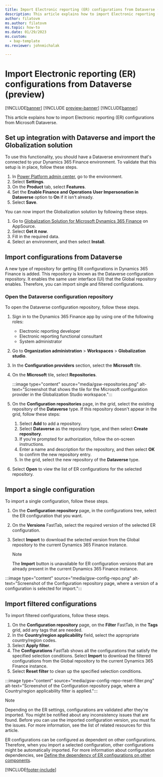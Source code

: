 ```yaml
---
title: Import Electronic reporting (ER) configurations from Dataverse (preview)
description: This article explains how to import Electronic reporting (ER) configurations from Microsoft Dataverse (preview).
author: filatovm
ms.author: filatovm
ms.topic: how-to
ms.date: 01/29/2023
ms.custom: 
  - bap-template
ms.reviewer: johnmichalak

---
```


# Import Electronic reporting (ER) configurations from Dataverse (preview)

[!INCLUDE[banner](../../../includes/banner.md)]
[!INCLUDE [preview-banner](~/../shared-content/shared/preview-includes/preview-banner.md)]
[!INCLUDE[banner](../../../includes/rsc-to-gsw-banner.md)]

This article explains how to import Electronic reporting (ER) configurations from Microsoft Dataverse.

## Set up integration with Dataverse and import the Globalization solution

To use this functionality, you should have a Dataverse environment that's connected to your Dynamics 365 Finance environment. To validate that this setup is in place, follow these steps.

1. In [Power Platform admin center](https://admin.powerplatform.microsoft.com/), go to the environment.
1. Select **Settings**.
1. On the **Product** tab, select **Features**.
1. Set the **Enable Finance and Operations User Impersonation in Dataverse** option to **On** if it isn't already.
1. Select **Save**.

You can now import the Globalization solution by following these steps.

1. Go to [Globalization Solution for Microsoft Dynamics 365 Finance](https://appsource.microsoft.com/product/dynamics-crm/mscrm.d365-globalizationartifacts-preview?flightCodes=a0bc3ba0711a4558bf3a2932a66dc11d) on AppSource.
1. Select **Get it now**.
1. Fill in the required data.
1. Select an environment, and then select **Install**.

## Import configurations from Dataverse

A new type of repository for getting ER configurations in Dynamics 365 Finance is added. This repository is known as the Dataverse configuration repository. It enables the same user interface (UI) that the Global repository enables. Therefore, you can import single and filtered configurations.

### Open the Dataverse configuration repository

To open the Dataverse configuration repository, follow these steps.

1. Sign in to the Dynamics 365 Finance app by using one of the following roles:

    - Electronic reporting developer
    - Electronic reporting functional consultant
    - System administrator

1. Go to **Organization administration** \> **Workspaces** \> **Globalization studio**.
1. In the **Configuration providers** section, select the **Microsoft** tile.
1. On the **Microsoft** tile, select **Repositories**.

    :::image type="content" source="media/gsw-repositories.png" alt-text="Screenshot that shows the tile for the Microsoft configuration provider in the Globalization Studio workspace.":::

1. On the **Configuration repositories** page, in the grid, select the existing repository of the **Dataverse** type. If this repository doesn't appear in the grid, follow these steps:

    1. Select **Add** to add a repository.
    1. Select **Dataverse** as the repository type, and then select **Create repository**.
    1. If you're prompted for authorization, follow the on-screen instructions.
    1. Enter a name and description for the repository, and then select **OK** to confirm the new repository entry.
    1. In the grid, select the new repository of the **Dataverse** type.

1. Select **Open** to view the list of ER configurations for the selected repository.

## Import a single configuration

To import a single configuration, follow these steps.

1. On the **Configuration repository** page, in the configurations tree, select the ER configuration that you want.
1. On the **Versions** FastTab, select the required version of the selected ER configuration.
1. Select **Import** to download the selected version from the Global repository to the current Dynamics 365 Finance instance.

    > [!NOTE]
    > The **Import** button is unavailable for ER configuration versions that are already present in the current Dynamics 365 Finance instance.

:::image type="content" source="media/gsw-config-repo.png" alt-text="Screenshot of the Configuration repository page, where a version of a configuration is selected for import.":::

## Import filtered configurations

To import filtered configurations, follow these steps.

1. On the **Configuration repository** page, on the **Filter** FastTab, in the **Tags** grid, add any tags that are needed.
1. In the **Country/region applicability** field, select the appropriate country/region codes.
1. Select **Apply filter**.
1. The **Configurations** FastTab shows all the configurations that satisfy the specified selection conditions. Select **Import** to download the filtered configurations from the Global repository to the current Dynamics 365 Finance instance.
1. Select **Reset filter** to clean up the specified selection conditions.

:::image type="content" source="media/gsw-config-repo-reset-filter.png" alt-text="Screenshot of the Configuration repository page, where a Country/region applicability filter is applied.":::

> [!NOTE]
> Depending on the ER settings, configurations are validated after they're imported. You might be notified about any inconsistency issues that are found. Before you can use the imported configuration version, you must fix the issues. For more information, see the list of related resources for this article.
>
> ER configurations can be configured as dependent on other configurations. Therefore, when you import a selected configuration, other configurations might be automatically imported. For more information about configuration dependencies, see [Define the dependency of ER configurations on other components](../../../fin-ops-core/dev-itpro/analytics/tasks/er-define-dependency-er-configurations-from-other-components-july-2017.md).

[!INCLUDE[footer-include](../../../../includes/footer-banner.md)]
